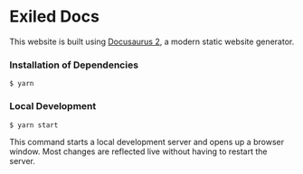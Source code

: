 # Exiled Docs

This website is built using [Docusaurus 2](https://docusaurus.io/), a modern static website generator.

### Installation of Dependencies

```
$ yarn
```

### Local Development

```
$ yarn start
```

This command starts a local development server and opens up a browser window. Most changes are reflected live without having to restart the server.